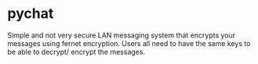 # pychat
Simple and not very secure LAN messaging system that encrypts your messages using fernet encryption. Users all need to have the same keys to be able to decrypt/ encrypt the messages.
